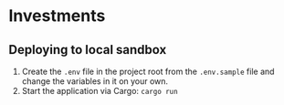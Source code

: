 # Investments

## Deploying to local sandbox
1. Create the `.env` file in the project root from the `.env.sample` file and change the variables in it on your own.
2. Start the application via Cargo:
   ```cargo run```